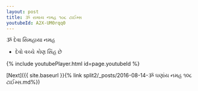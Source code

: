 ```yaml
---
layout: post
title: ૐ રામાય નમહ ૧૦૮ ટાઈમ્સ
youtubeId: A2X-UM0rqq0
---
```

 
 
 ૐ દેવા સિમહાયા નમહ  
 
 -  દેવો વચ્ચે કોણ સિંહ છે 
 
  
 
  
 
 
 
 
 
 


{% include youtubePlayer.html id=page.youtubeId %}
 
[Next]({{ site.baseurl }}{% link  split2/_posts/2016-08-14-ૐ ઘણાંય નમહ ૧૦૮ ટાઈમ્સ.md%})
 
